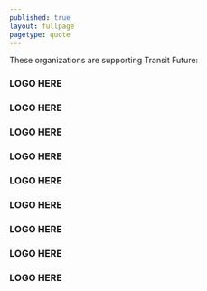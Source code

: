 ```yaml
---
published: true
layout: fullpage
pagetype: quote
---
```


These organizations are supporting Transit Future:

### LOGO HERE

### LOGO HERE

### LOGO HERE

### LOGO HERE

### LOGO HERE

### LOGO HERE

### LOGO HERE

### LOGO HERE

### LOGO HERE

